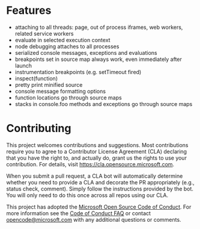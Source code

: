 # Features
- attaching to all threads: page, out of process iframes, web workers, related service workers
- evaluate in selected execution context
- node debugging attaches to all processes
- serialized console messages, exceptions and evaluations
- breakpoints set in source map always work, even immediately after launch
- instrumentation breakpoints (e.g. setTimeout fired)
- inspect(function)
- pretty print minified source
- console message formatting options
- function locations go through source maps
- stacks in console.foo methods and exceptions go through source maps

# Contributing

This project welcomes contributions and suggestions.  Most contributions require you to agree to a
Contributor License Agreement (CLA) declaring that you have the right to, and actually do, grant us
the rights to use your contribution. For details, visit https://cla.opensource.microsoft.com.

When you submit a pull request, a CLA bot will automatically determine whether you need to provide
a CLA and decorate the PR appropriately (e.g., status check, comment). Simply follow the instructions
provided by the bot. You will only need to do this once across all repos using our CLA.

This project has adopted the [Microsoft Open Source Code of Conduct](https://opensource.microsoft.com/codeofconduct/).
For more information see the [Code of Conduct FAQ](https://opensource.microsoft.com/codeofconduct/faq/) or
contact [opencode@microsoft.com](mailto:opencode@microsoft.com) with any additional questions or comments.
